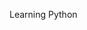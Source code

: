 Learning Python

<!---
ugagne/ugagne is a ✨ special ✨ repository because its `README.md` (this file) appears on your GitHub profile.
You can click the Preview link to take a look at your changes.
--->
